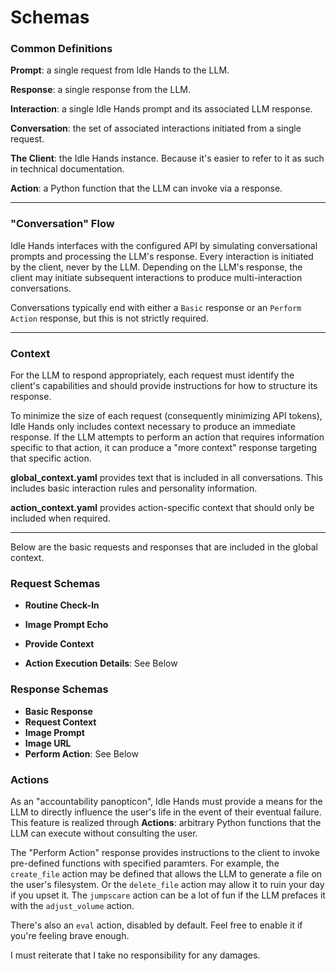# Schemas

### Common Definitions

**Prompt**: a single request from Idle Hands to the LLM.

**Response**: a single response from the LLM.

**Interaction**: a single Idle Hands prompt and its associated LLM response.

**Conversation**: the set of associated interactions initiated from a single request.

**The Client**: the Idle Hands instance. Because it's easier to refer to it as such in technical documentation.

**Action**: a Python function that the LLM can invoke via a response.

---

### "Conversation" Flow

Idle Hands interfaces with the configured API by simulating conversational prompts and processing the LLM's response. Every interaction is initiated by the client, never by the LLM. Depending on the LLM's response, the client may initiate subsequent interactions to produce multi-interaction conversations.

Conversations typically end with either a `Basic` response or an `Perform Action` response, but this is not strictly required.

---

### Context

For the LLM to respond appropriately, each request must identify the client's capabilities and should provide instructions for how to structure its response.

To minimize the size of each request (consequently minimizing API tokens), Idle Hands only includes context necessary to produce an immediate response. If the LLM attempts to perform an action that requires information specific to that action, it can produce a "more context" response targeting that specific action.

**global_context.yaml** provides text that is included in all conversations. This includes basic interaction rules and personality information.

**action_context.yaml** provides action-specific context that should only be included when required.

---


Below are the basic requests and responses that are included in the global context.

### Request Schemas

* **Routine Check-In**

* **Image Prompt Echo**

* **Provide Context**

* **Action Execution Details**: See Below



### Response Schemas

* **Basic Response**
* **Request Context**
* **Image Prompt**
* **Image URL**
* **Perform Action**: See Below

### Actions

As an "accountability panopticon", Idle Hands must provide a means for the LLM to directly influence the user's life in the event of their eventual failure. This feature is realized through **Actions**: arbitrary Python functions that the LLM can execute without consulting the user.

The "Perform Action" response provides instructions to the client to invoke pre-defined functions with specified paramters. For example, the `create_file` action may be defined that allows the LLM to generate a file on the user's filesystem. Or the `delete_file` action may allow it to ruin your day if you upset it. The `jumpscare` action can be a lot of fun if the LLM prefaces it with the `adjust_volume` action.

There's also an `eval` action, disabled by default. Feel free to enable it if you're feeling brave enough.

I must reiterate that I take no responsibility for any damages.